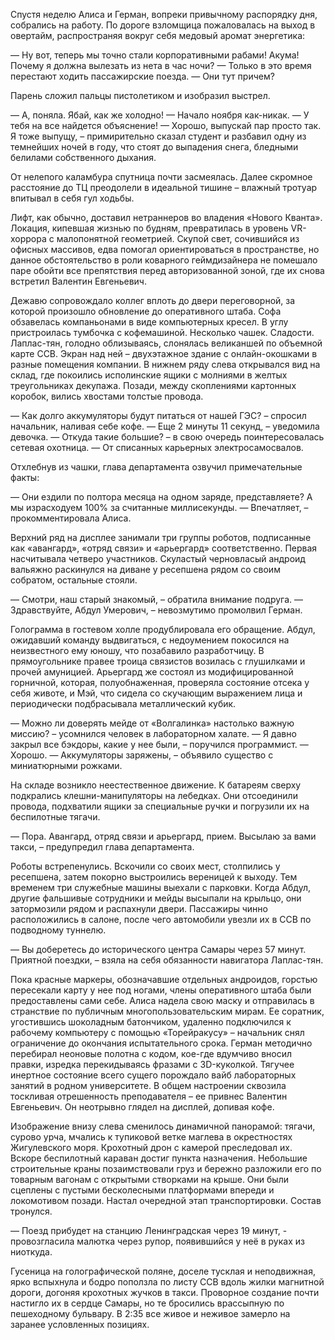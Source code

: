 Спустя неделю Алиса и Герман, вопреки привычному распорядку дня, собрались на работу. По дороге взломщица пожаловалась на выход в овертайм, распространяя вокруг себя медовый аромат энергетика:

— Ну вот, теперь мы точно стали корпоративными рабами! Акума! Почему я должна вылезать из нета в час ночи?
— Только в это время перестают ходить пассажирские поезда.
— Они тут причем?

Парень сложил пальцы пистолетиком и изобразил выстрел.

— А, поняла. Ябай, как же холодно!
— Начало ноября как-никак.
— У тебя на все найдется объяснение!
— Хорошо, выпускай пар просто так. Я тоже выпущу, – примирительно сказал студент и разбавил одну из темнейших ночей в году, что стоят до выпадения снега, бледными белилами собственного дыхания.

От нелепого каламбура спутница почти засмеялась. Далее скромное расстояние до ТЦ преодолели в идеальной тишине – влажный тротуар впитывал в себя гул ходьбы.

Лифт, как обычно, доставил нетраннеров во владения «Нового Кванта». Локация, кипевшая жизнью по будням, превратилась в уровень VR-хоррора с малопонятной геометрией. Скупой свет, сочившийся из офисных массивов, едва помогал ориентироваться в пространстве, но данное обстоятельство в роли коварного геймдизайнера не помешало паре обойти все препятствия перед авторизованной зоной, где их снова встретил Валентин Евгеньевич.

Дежавю сопровождало коллег вплоть до двери переговорной, за которой произошло обновление до оперативного штаба. Софа обзавелась компаньонами в виде компьютерных кресел. В углу пристроилась тумбочка с кофемашиной. Несколько чашек. Сладости. Лаплас-тян, голодно облизываясь, слонялась великаншей по объемной карте ССВ. Экран над ней – двухэтажное здание с онлайн-окошками в разные помещения компании. В нижнем ряду слева открывался вид на склад, где покоились исполинские ящики с молниями в желтых треугольниках декупажа. Позади, между скоплениями картонных коробок, вились хвостами толстые провода.

— Как долго аккумуляторы будут питаться от нашей ГЭС? – спросил начальник, наливая себе кофе.
— Еще 2 минуты 11 секунд, – уведомила девочка.
— Откуда такие большие? – в свою очередь поинтересовалась сетевая охотница.
— От списанных карьерных электросамосвалов.

Отхлебнув из чашки, глава департамента озвучил примечательные факты:

— Они ездили по полтора месяца на одном заряде, представляете? А мы израсходуем 100% за считанные миллисекунды.
— Впечатляет, – прокомментировала Алиса.

Верхний ряд на дисплее занимали три группы роботов, подписанные как «авангард», «отряд связи» и «арьергард» соответственно. Первая насчитывала четверо участников. Скуластый черновласый андроид вальяжно раскинулся на диване у ресепшена рядом со своим собратом, остальные стояли.

— Смотри, наш старый знакомый, – обратила внимание подруга.
— Здравствуйте, Абдул Умерович, – невозмутимо промолвил Герман.

Голограмма в гостевом холле продублировала его обращение. Абдул, ожидавший команду выдвигаться, с недоумением покосился на неизвестного ему юношу, что позабавило разработчицу. В прямоугольнике правее троица связистов возилась с глушилками и прочей амуницией. Арьергард же состоял из модифицированной горничной, которая, полуобнаженная, проверяла состояние отсека у себя животе, и Мэй, что сидела со скучающим выражением лица и периодически подбрасывала металлический кубик.

— Можно ли доверять мейде от «Волгалинка» настолько важную миссию? – усомнился человек в лабораторном халате.
— Я давно закрыл все бэкдоры, какие у нее были, – поручился программист.
— Хорошо.
— Аккумуляторы заряжены, – объявило существо с миниатюрными рожками.

На складе возникло неестественное движение. К батареям сверху подкрались клешни-манипуляторы на лебедках. Они отсоединили провода, подхватили ящики за специальные ручки и погрузили их на беспилотные тягачи.

— Пора. Авангард, отряд связи и арьергард, прием. Высылаю за вами такси, – предупредил глава департамента.

Роботы встрепенулись. Вскочили со своих мест, столпились у ресепшена, затем покорно выстроились вереницей к выходу. Тем временем три служебные машины выехали с парковки. Когда Абдул, другие фальшивые сотрудники и мейды высыпали на крыльцо, они затормозили рядом и распахнули двери. Пассажиры чинно расположились в салоне, после чего автомобили увезли их в ССВ по подводному туннелю.

— Вы доберетесь до исторического центра Самары через 57 минут. Приятной поездки, – взяла на себя обязанности навигатора Лаплас-тян. 

Пока красные маркеры, обозначавшие отдельных андроидов, горстью пересекали карту у нее под ногами, члены оперативного штаба были предоставлены сами себе. Алиса надела свою маску и отправилась в странствие по публичным многопользовательским мирам. Ее соратник, угостившись шоколадным батончиком, удаленно подключился к рабочему компьютеру с помощью «Торейракусу» – начальник снял ограничение до окончания испытательного срока. Герман методично перебирал неоновые полотна с кодом, кое-где вдумчиво вносил правки, изредка перекидываясь фразами с 3D-куколкой. Тягучее инертное состояние всего сущего порождало вайб лабораторных занятий в родном университете. В общем настроении сквозила тоскливая отрешенность преподавателя – ее привнес Валентин Евгеньевич. Он неотрывно глядел на дисплей, допивая кофе.

Изображение внизу слева сменилось динамичной панорамой: тягачи, сурово урча, мчались к тупиковой ветке маглева в окрестностях Жигулевского моря. Крохотный дрон с камерой преследовал их. Вскоре беспилотный караван достиг пункта назначения. Небольшие строительные краны позаимствовали груз и бережно разложили его по товарным вагонам с открытыми створками на крыше. Они были сцеплены с пустыми бесколесными платформами впереди и локомотивом позади. Настал очередной этап транспортировки. Состав тронулся.

— Поезд прибудет на станцию Ленинградская через 19 минут, - провозгласила малютка через рупор, появившийся у неё в руках из ниоткуда.

Гусеница на голографической поляне, доселе тусклая и неподвижная, ярко вспыхнула и бодро поползла по листу ССВ вдоль жилки магнитной дороги, догоняя крохотных жучков в такси. Проворное создание почти настигло их в сердце Самары, но те бросились врассыпную по пешеходному бульвару. В 2:35 все живое и неживое замерло на заранее условленных позициях.